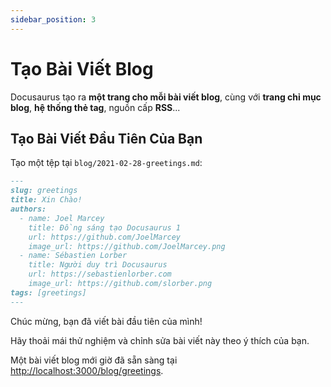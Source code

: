 ```yaml
---
sidebar_position: 3
---
```


# Tạo Bài Viết Blog

Docusaurus tạo ra **một trang cho mỗi bài viết blog**, cùng với **trang chỉ mục blog**, **hệ thống thẻ tag**, nguồn cấp **RSS**...

## Tạo Bài Viết Đầu Tiên Của Bạn

Tạo một tệp tại `blog/2021-02-28-greetings.md`:

```md title="blog/2021-02-28-greetings.md"
---
slug: greetings
title: Xin Chào!
authors:
  - name: Joel Marcey
    title: Đồng sáng tạo Docusaurus 1
    url: https://github.com/JoelMarcey
    image_url: https://github.com/JoelMarcey.png
  - name: Sébastien Lorber
    title: Người duy trì Docusaurus
    url: https://sebastienlorber.com
    image_url: https://github.com/slorber.png
tags: [greetings]
---
```

Chúc mừng, bạn đã viết bài đầu tiên của mình!

Hãy thoải mái thử nghiệm và chỉnh sửa bài viết này theo ý thích của bạn.

Một bài viết blog mới giờ đã sẵn sàng tại [http://localhost:3000/blog/greetings](http://localhost:3000/blog/greetings).